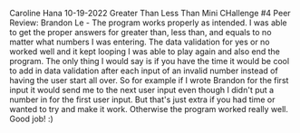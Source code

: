 Caroline Hana
10-19-2022
Greater Than Less Than Mini CHallenge #4
Peer Review: Brandon Le - The program works properly as intended. I was able to get the proper answers for greater than, less than, and equals to no matter what numbers I was entering. The data validation for yes or no worked well and it kept looping I was able to play again and also end the program. The only thing I would say is if you have the time it would be cool to add in data validation after each input of an invalid number instead of having the user start all over. So for example if I wrote Brandon for the first input it would send me to the next user input even though I didn't put a number in for the first user input. But that's just extra if you had time or wanted to try and make it work. Otherwise the program worked really well. Good job! :)

